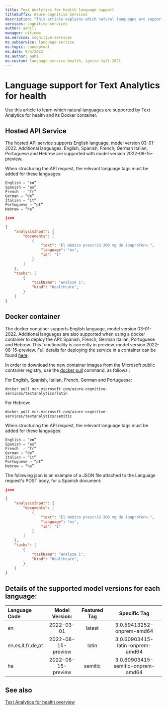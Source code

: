 ```yaml
---
title: Text Analytics for health language support
titleSuffix: Azure Cognitive Services
description: "This article explains which natural languages are supported by the Text Analytics for health."
services: cognitive-services
author: aahill
manager: nitinme
ms.service: cognitive-services
ms.subservice: language-service
ms.topic: conceptual
ms.date: 9/5/2022
ms.author: aahi
ms.custom: language-service-health, ignite-fall-2021
---
```


# Language support for Text Analytics for health

Use this article to learn which natural languages are supported by Text Analytics for health and its Docker container. 

## Hosted API Service

The hosted API service supports English language, model version 03-01-2022. Additional languages, English, Spanish, French, German Italian, Portuguese and Hebrew are supported with model version 2022-08-15-preview.

When structuring the API request, the relevant language tags must be added for these languages: 

```
English – “en”
Spanish – “es”
French  - “fr”
German – “de”
Italian – “it”
Portuguese – “pt”
Hebrew – “he”
```
```json
json

{
    "analysisInput": {
        "documents": [
            {
                "text": "El médico prescrió 200 mg de ibuprofeno.",
                "language": "es",
                "id": "1"
            }
        ]
    },
    "tasks": [
        {
            "taskName": "analyze 1",
            "kind": "Healthcare",
        }
    ]
}
```

## Docker container

The docker container supports English language, model version 03-01-2022. 
Additional languages are also supported when using a docker container to deploy the API: Spanish, French, German Italian, Portuguese and Hebrew. This functionality is currently in preview, model version 2022-08-15-preview.
Full details for deploying the service in a container can be found [here](../text-analytics-for-health/how-to/use-containers.md).

In order to download the new container images from the Microsoft public container registry, use the [docker pull](https://docs.docker.com/engine/reference/commandline/pull/) command, as follows :

For English, Spanish, Italian, French, German and Portuguese:

```
docker pull mcr.microsoft.com/azure-cognitive-services/textanalytics/latin
```

For Hebrew:

```
docker pull mcr.microsoft.com/azure-cognitive-services/textanalytics/semitic
```


When structuring the API request, the relevant language tags must be added for these languages: 

```
English – “en”
Spanish – “es”
French  - “fr”
German – “de”
Italian – “it”
Portuguese – “pt”
Hebrew – “he”
```

The following json is an example of a JSON file attached to the Language request's POST body, for a Spanish document:

```json
json

{
    "analysisInput": {
        "documents": [
            {
                "text": "El médico prescrió 200 mg de ibuprofeno.",
                "language": "es",
                "id": "1"
            }
        ]
    },
    "tasks": [
        {
            "taskName": "analyze 1",
            "kind": "Healthcare",
        }
    ]
}
```
## Details of the supported model versions for each language:


| Language Code       | Model Version: |  Featured Tag | Specific Tag |
|:--------------------|:-------------:|:-------------------:|:------------------:|
| en                  |  2022-03-01   |      latest         |   3.0.59413252-onprem-amd64    | 
| en,es,it,fr,de,pt   |  2022-08-15-preview  |      latin         |   3.0.60903415-latin-onprem-amd64    | 
| he                  |  2022-08-15-preview   |      semitic         |   3.0.60903415-semitic-onprem-amd64   | 






## See also

[Text Analytics for health overview](overview.md)
